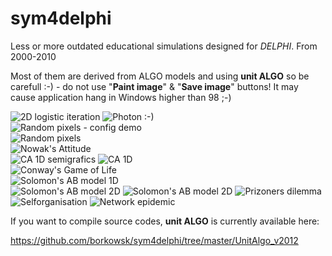# sym4delphi
Less or more outdated educational simulations designed for _DELPHI_. From 2000-2010

Most of them are derived from ALGO models and using **unit ALGO** so be carefull :-) - do not use "__Paint image__" & "__Save image__" buttons! It may cause application hang in Windows higher than 98 ;-) 

![2D logistic iteration](./Jetka/JetkaAutokorelacja2.png "2D logistic iteration")
![Photon :-)](./_Prymitywne/OdbijanieFotonu/OdbijanieFotonu2.png "Photon in the box :-)")                                                     
![Random pixels - config demo](./_Prymitywne/LosowePiksZSetupem/SetupFormUnit.png "Random pixels - config demo")                                                     
![Random pixels](./_Prymitywne/LosowePikseleProste/losowepiksele.png "Random pixels")                                                   
![Nowak's Attitude](./AttitudeStrenght/Attitude_strenght.png "Nowak's Attitude")                                                                                                                                                                                       
![CA 1D semigrafics](./CA_1D_Konsolowe/CA_1D_pseudolife.png "CA 1D semigrafics") 
![CA 1D](./CA_1D/Automat1D.png "CA 1D")                                                                
![Conway's Game of Life](./ConwaysLife/2D_extendlife.png "Conway's Game of Life")   
![Solomon's AB model 1D](./ABmodel2007/Ab_1D_2007.png "Solomon's AB model 1D")                                                                                                                          
![Solomon's AB model 2D](./ABmodel2007/AB_2D_2007b.png "Solomon's AB model 2D")
![Solomon's AB model 2D](./ABmodel2007/AB_2D_2007a.png "Solomon's AB model 2D")
![Prizoners dilemma](./PrizonersInSpace/PrizonersInSpace.png "Spatial Prizoners dilemma")
![Selforganisation](./DiffusionAggregation/2DCA_agregacja.png "Selforganisation of dendrites (geology!)")
![Network epidemic](./Epidemia2/EpidemicNetv2.png "Network epidemic")      



If you want to compile source codes, **unit ALGO** is currently available here:

https://github.com/borkowsk/sym4delphi/tree/master/UnitAlgo_v2012
